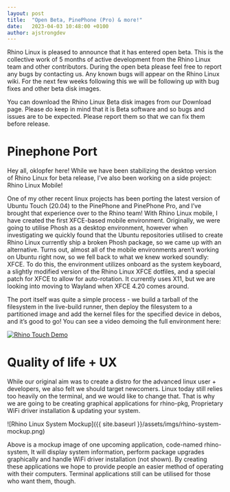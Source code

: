 ```yaml
---
layout: post
title:  "Open Beta, PinePhone (Pro) & more!"
date:   2023-04-03 10:48:00 +0100
author: ajstrongdev
---
```


Rhino Linux is pleased to announce that it has entered open beta. This is the collective work of 5 months of active development from the Rhino Linux team and other contributors. During the open beta please feel free to report any bugs by contacting us. Any known bugs will appear on the Rhino Linux wiki. For the next few weeks following this we will be following up with bug fixes and other beta disk images.

You can download the Rhino Linux Beta disk images from our Download page. Please do keep in mind that it is Beta software and so bugs and issues are to be expected. Please report them so that we can fix them before release.

# Pinephone Port

Hey all, oklopfer here! While we have been stabilizing the desktop version of Rhino Linux for beta release, I’ve also been working on a side project: Rhino Linux Mobile!

One of my other recent linux projects has been porting the latest version of Ubuntu Touch (20.04) to the PinePhone and PinePhone Pro, and I’ve brought that experience over to the Rhino team! With Rhino Linux mobile, I have created the first XFCE-based mobile environment. Originally, we were going to utilise Phosh as a desktop environment, however when investigating we quickly found that the Ubuntu repositories utilised to create Rhino Linux currently ship a broken Phosh package, so we came up with an alternative. Turns out, almost all of the mobile environments aren’t working on Ubuntu right now, so we fell back to what we knew worked soundly: XFCE. To do this, the environment utilizes onboard as the system keyboard, a slightly modified version of the Rhino Linux XFCE dotfiles, and a special patch for XFCE to allow for auto-rotation. It currently uses X11, but we are looking into moving to Wayland when XFCE 4.20 comes around.

The port itself was quite a simple process - we build a tarball of the filesystem in the live-build runner, then deploy the filesystem to a partitioned image and add the kernel files for the specified device in debos, and it’s good to go! You can see a video demoing the full environment here:

[![Rhino Touch Demo](https://img.youtube.com/vi/-qwja52J53s/0.jpg)](https://www.youtube.com/watch?v=-qwja52J53s)

# Quality of life + UX

While our original aim was to create a distro for the advanced linux user + developers, we also felt we should target newcomers. Linux today still relies too heavily on the terminal, and we would like to change that. That is why we are going to be creating graphical applications for rhino-pkg, Proprietary WiFi driver installation & updating your system.

![Rhino Linux System Mockup]({{ site.baseurl }}/assets/imgs/rhino-system-mockup.png)

Above is a mockup image of one upcoming application, code-named rhino-system, It will display system information, perform package upgrades graphically and handle WiFi driver installation (not shown). By creating these applications we hope to provide people an easier method of operating with their computers. Terminal applications still can be utilised for those who want them, though.
